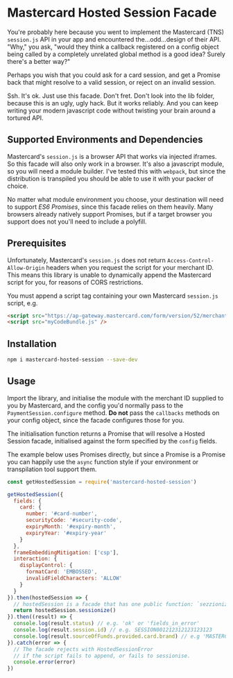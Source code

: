 # Mastercard Hosted Session Facade

You're probably here because you went to implement the Mastercard (TNS)
`session.js` API in your app and encountered the...odd...design of their API.
"Why," you ask, "would they think a callback registered on a config object
being called by a completely unrelated global method is a good idea? Surely
there's a better way?"

Perhaps you wish that you could ask for a card session, and get a Promise back
that might resolve to a valid session, or reject on an invalid session.

Ssh. It's ok. Just use this facade. Don't fret. Don't look into the lib folder,
because this is an ugly, ugly hack. But it works reliably. And you can keep
writing your modern javascript code without twisting your brain around a
tortured API.

## Supported Environments and Dependencies

Mastercard's `session.js` is a browser API that works via injected iframes. So
this facade will also only work in a browser. It's also a javascript module,
so you will need a module builder. I've tested this with `webpack`, but since
the distribution is transpiled you should be able to use it with your packer
of choice.

No matter what module environment you choose, your destination will need to
support *ES6 Promises*, since this facade relies on them heavily. Many browsers
already natively support Promises, but if a target browser you support does not
you'll need to include a polyfill.

## Prerequisites

Unfortunately, Mastercard's `session.js` does not return `Access-Control-Allow-Origin`
headers when you request the script for your merchant ID. This means this library is
unable to dynamically append the Mastercard script for you, for reasons of CORS restrictions.

You must append a script tag containing your own Mastercard `session.js` script, e.g.

```html
<script src="https://ap-gateway.mastercard.com/form/version/52/merchant/<MERCHANT_ID>/session.js" />
<script src="myCodeBundle.js" />
```

## Installation

```bash
npm i mastercard-hosted-session --save-dev
```

## Usage

Import the library, and initialise the module with the merchant ID supplied
to you by Mastercard, and the config you'd normally pass to the
`PaymentSession.configure` method. **Do not** pass the `callbacks` methods
on your config object, since the facade configures those for you.

The initialisation function returns a Promise that will resolve a Hosted
Session facade, initialised against the form specified by the `config` fields.

The example below uses Promises directly, but since a Promise is a Promise you
can happily use the `async` function style if your environment or transpilation
tool support them. 

```javascript
const getHostedSession = require('mastercard-hosted-session')

getHostedSession({
  fields: {
    card: {
      number: '#card-number',
      securityCode: '#security-code',
      expiryMonth: '#expiry-month',
      expiryYear: '#expiry-year'
    }
  },
  frameEmbeddingMitigation: ['csp'],
  interaction: {
    displayControl: {
      formatCard: 'EMBOSSED',
      invalidFieldCharacters: 'ALLOW'
    }
  }
}).then(hostedSession => {
  // hostedSession is a facade that has one public function: `sezzionize`
  return hostedSession.sessionize()
}).then((result) => {
  console.log(result.status) // e.g. 'ok' or 'fields_in_error'
  console.log(result.session.id) // e.g. SESSION001212312123123123
  console.log(result.sourceOfFunds.provided.card.brand) // e.g 'MASTERCARD'
}).catch(error => {
  // The facade rejects with HostedSessionError
  // if the script fails to append, or fails to sessionise.
  console.error(error)
})
```
